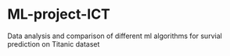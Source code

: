 # ML-project-ICT
Data analysis and comparison of different ml algorithms for survial prediction on Titanic dataset
